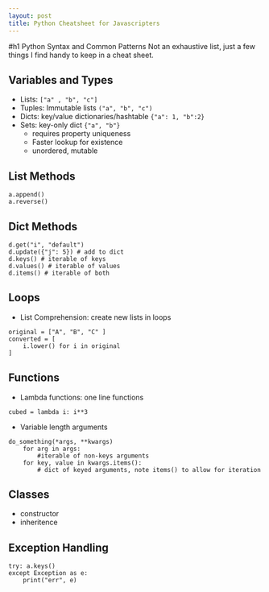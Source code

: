 ```yaml
---
layout: post
title: Python Cheatsheet for Javascripters
---
```


#h1 Python Syntax and Common Patterns
Not an exhaustive list, just a few things I find handy to keep in a cheat sheet.

## Variables and Types
* Lists: `["a" , "b", "c"]`
* Tuples: Immutable lists `("a", "b", "c")`
* Dicts: key/value dictionaries/hashtable `{"a": 1, "b":2}`
* Sets: key-only dict `{"a", "b"}`
    * requires property uniqueness 
    * Faster lookup for existence
    * unordered, mutable

## List Methods
```
a.append()
a.reverse()
```

## Dict Methods
```
d.get("i", "default") 
d.update({"j": 5}) # add to dict
d.keys() # iterable of keys
d.values() # iterable of values
d.items() # iterable of both
```

## Loops
* List Comprehension: create new lists in loops
```
original = ["A", "B", "C" ]
converted = [
    i.lower() for i in original
]
```

## Functions
* Lambda functions: one line functions
```
cubed = lambda i: i**3
```
* Variable length arguments
```
do_something(*args, **kwargs)
    for arg in args:
        #iterable of non-keys arguments
    for key, value in kwargs.items():
        # dict of keyed arguments, note items() to allow for iteration
```

## Classes
* constructor
* inheritence 

## Exception Handling
```
try: a.keys()
except Exception as e:
    print("err", e)
```
